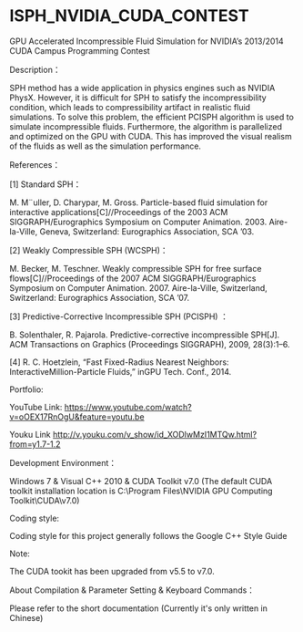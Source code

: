 ISPH_NVIDIA_CUDA_CONTEST
========================

GPU Accelerated Incompressible Fluid Simulation for NVIDIA’s 2013/2014 CUDA Campus Programming Contest

Description：

SPH method has a wide application in physics engines such as NVIDIA PhysX. However, it is difficult for SPH to satisfy the incompressibility condition, which leads to compressibility artifact in realistic fluid simulations. To solve this problem, the efficient PCISPH algorithm is used to simulate incompressible fluids. Furthermore, the algorithm is parallelized and optimized on the GPU with CUDA. This has improved the visual realism of the fluids as well as the simulation performance.


References：

[1] Standard SPH：

M. M¨uller, D. Charypar, M. Gross. Particle-based fluid simulation for interactive applications[C]//Proceedings of the 2003 ACM SIGGRAPH/Eurographics Symposium on Computer Animation. 2003. Aire-la-Ville, Geneva, Switzerland: Eurographics Association, SCA ’03.

[2] Weakly Compressible SPH (WCSPH)：

M. Becker, M. Teschner. Weakly compressible SPH for free surface flows[C]//Proceedings of the 2007 ACM SIGGRAPH/Eurographics Symposium on Computer Animation. 2007. Aire-la-Ville, Switzerland, Switzerland: Eurographics Association, SCA ’07.

[3] Predictive-Corrective Incompressible SPH (PCISPH) ：

B. Solenthaler, R. Pajarola. Predictive-corrective incompressible SPH[J]. ACM Transactions on Graphics (Proceedings SIGGRAPH), 2009, 28(3):1–6.

[4] R.  C.  Hoetzlein,  “Fast  Fixed-Radius  Nearest  Neighbors:  InteractiveMillion-Particle Fluids,” inGPU Tech. Conf., 2014.

Portfolio:

YouTube Link: https://www.youtube.com/watch?v=oOEX17RnOgU&feature=youtu.be

Youku Link http://v.youku.com/v_show/id_XODIwMzI1MTQw.html?from=y1.7-1.2

    
Development Environment：

Windows 7 & Visual C++ 2010 & CUDA Toolkit v7.0 (The default CUDA toolkit installation location is C:\Program Files\NVIDIA GPU Computing Toolkit\CUDA\v7.0)

Coding style:

Coding style for this project generally follows the Google C++ Style Guide 

Note:

The CUDA tookit has been upgraded from v5.5 to v7.0.


About Compilation & Parameter Setting & Keyboard Commands：

Please refer to the short documentation (Currently it's only written in Chinese)
